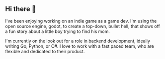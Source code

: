 ## Hi there 👋

I've been enjoying working on an indie game as a game dev.
I'm using the open source engine, godot, to create a top-down, bullet hell, that shows off a fun story about a little boy trying to find his mom.

I'm currently on the look out for a role in backend development, ideally writing Go, Python, or C#.
I love to work with a fast paced team, who are flexible and dedicated to their product.
